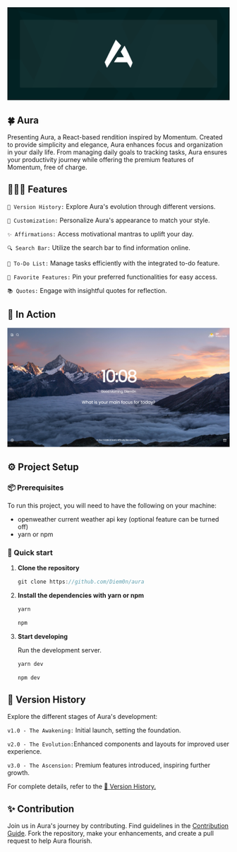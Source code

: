 
 <img src='./public/banner.svg'>

## 🍀 Aura

Presenting Aura, a React-based rendition inspired by Momentum. Created to provide simplicity and elegance, Aura enhances focus and organization in your daily life. From managing daily goals to tracking tasks, Aura ensures your productivity journey while offering the premium features of Momentum, free of charge.

## 🧙🏼‍♂️ Features

`🌌 Version History:` Explore Aura's evolution through different versions.

`🎨 Customization:` Personalize Aura's appearance to match your style.

`✨ Affirmations:` Access motivational mantras to uplift your day.

`🔍 Search Bar:` Utilize the search bar to find information online.

`📝 To-Do List:` Manage tasks efficiently with the integrated to-do feature.

`💖 Favorite Features:` Pin your preferred functionalities for easy access.

`📚 Quotes:` Engage with insightful quotes for reflection.

## 📸 In Action

![Aura Demo Image](./public/demoImage.png)

<!-- ![pepe](https://th.bing.com/th/id/R.ff5f832e40cf3ec7787d1c539bf02ce7?rik=W1CBxsg%2bM7EuEw&pid=ImgRaw&r=0)

`Yeah we don't have those snapshots yet`  -->

## ⚙️ Project Setup

### 📦 Prerequisites

To run this project, you will need to have the following on your machine:

- openweather current weather api key (optional feature can be turned off)
- yarn or npm

### 🚀 Quick start

1. **Clone the repository**

    ```js
    git clone https://github.com/Diem0n/aura
    ```

1. **Install the dependencies with yarn or npm**

    ```js
    yarn
    ```

    ```js
    npm
    ```

1. **Start developing**

    Run the development server.

    ```js
    yarn dev 
    ```

    ```js
    npm dev 
    ```

## 📜 Version History

Explore the different stages of Aura's development:

`v1.0 - The Awakening:` Initial launch, setting the foundation.

`v2.0 - The Evolution:`Enhanced components and layouts for improved user experience.

`v3.0 - The Ascension:` Premium features introduced, inspiring further growth.

For complete details, refer to the [🌌 Version History.](./docs/CHANGELOG.md)

## ✨ Contribution

Join us in Aura's journey by contributing. Find guidelines in the [Contribution Guide](./docs/CONTRIBUTION.MD). Fork the repository, make your enhancements, and create a pull request to help Aura flourish.
